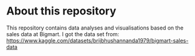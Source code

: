 # About this repository
 This repository contains data analyses and visualisations based on the sales data at Bigmart. I got the data set from: https://www.kaggle.com/datasets/brijbhushannanda1979/bigmart-sales-data 
